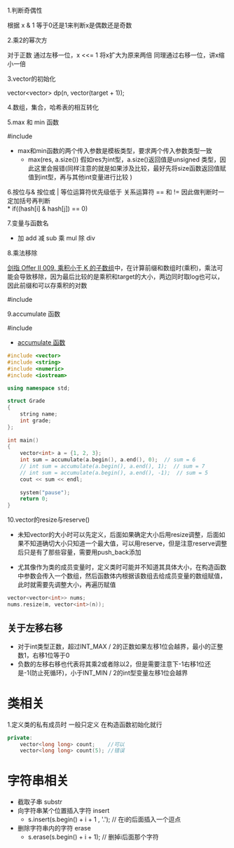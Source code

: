 


1.判断奇偶性  

根据 x & 1 等于0还是1来判断x是偶数还是奇数  

2.乘2的幂次方  

对于正数  通过左移一位，x <<= 1  将x扩大为原来两倍  同理通过右移一位，讲x缩小一倍  

3.vector的初始化

vector<vector<bool>> dp(n, vector<bool>(target + 1));


4.数组，集合，哈希表的相互转化  

5.max 和 min 函数  

#include <algorithm>  

* max和min函数的两个传入参数是模板类型，要求两个传入参数类型一致  
    * max(res, a.size()) 假如res为int型，a.size()返回值是unsigned 类型，因此这里会报错(同样注意的就是如果涉及比较，最好先将size函数返回值赋值到int型，再与其他int变量进行比较  )


6.按位与& 按位或 |  等位运算符优先级低于 关系运算符 == 和 != 因此做判断时一定加括号再判断  
    * if((hash[i] & hash[j]) == 0)


7.变量与函数名  

* 加 add  减 sub  乘 mul 除 div


8.乘法移除  

[剑指 Offer II 009. 乘积小于 K 的子数组](https://leetcode.cn/problems/ZVAVXX/)中，在计算前缀和数组时(乘积)，乘法可能会导致移除，因为最后比较的是乘积和target的大小，两边同时取log也可以，因此前缀和可以存乘积的对数  

#include <cmath>


9.accumulate 函数  

#include <numeric>  

* [accumulate 函数](https://blog.csdn.net/qq_40803710/article/details/80273811)

```cpp
#include <vector>  
#include <string>  
#include <numeric>
#include <iostream>

using namespace std;  
  
struct Grade  
{  
    string name;  
    int grade;  
};  
  
int main()  
{  
    vector<int> a = {1, 2, 3};
    int sum = accumulate(a.begin(), a.end(), 0);  // sum = 6
    // int sum = accumulate(a.begin(), a.end(), 1);  // sum = 7
    // int sum = accumulate(a.begin(), a.end(), -1);  // sum = 5
    cout << sum << endl;  
  
    system("pause");  
    return 0;  
}  
```


10.vector的resize与reserve()  

* 未知vector的大小时可以先定义，后面如果确定大小后用resize调整，后面如果不知道确切大小只知道一个最大值，可以用reserve，但是注意reserve调整后只是有了那些容量，需要用push_back添加 

* 尤其像作为类的成员变量时，定义类时可能并不知道其具体大小，在构造函数中参数会传入一个数组，然后函数体内根据该数组去给成员变量的数组赋值，此时就需要先调整大小，再遍历赋值  

```cpp
vector<vector<int>> nums;
nums.resize(m, vector<int>(n));
```



## 关于左移右移  

* 对于int类型正数，超过INT_MAX / 2的正数如果左移1位会越界，最小的正整数1，右移1位等于0 
* 负数的左移右移也代表将其乘2或者除以2，但是需要注意下-1右移1位还是-1(防止死循环)，小于INT_MIN / 2的int型变量左移1位会越界 


# 类相关  

1.定义类的私有成员时  一般只定义  在构造函数初始化就行  

```cpp
private:
    vector<long long> count;    //可以
    vector<long long> count(5); //错误  
```


# 字符串相关  

* 截取子串  substr  
* 向字符串某个位置插入字符  insert      
    * s.insert(s.begin() + i + 1 , '.');  // 在i的后面插入一个逗点
* 删除字符串内的字符  erase
    * s.erase(s.begin() + i + 1);  // 删掉i后面那个字符

